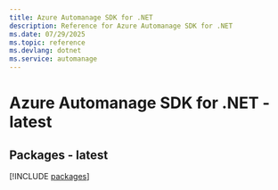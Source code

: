 ```yaml
---
title: Azure Automanage SDK for .NET
description: Reference for Azure Automanage SDK for .NET
ms.date: 07/29/2025
ms.topic: reference
ms.devlang: dotnet
ms.service: automanage
---
```

# Azure Automanage SDK for .NET - latest
## Packages - latest
[!INCLUDE [packages](automanage-index.md)]